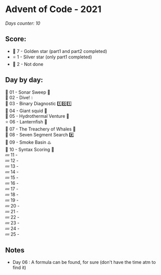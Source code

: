 # Advent of Code - 2021
*Days counter: 10*

## Score:
- :star2: 7 - Golden star (part1 and part2 completed)
- :star: 1 - Silver star (only part1 completed)
- :poop: 2 - Not done

## Day by day:
:star2: 01 - Sonar Sweep :satellite: \
:star2: 02 - Dive! :droplet: \
:star2: 03 - Binary Diagnostic :one::zero::one: \
:star2: 04 - Giant squid :squid: \
:star2: 05 - Hydrothermal Venture :potable_water: \
:star: 06 - Lanternfish :izakaya_lantern: \
:star2: 07 - The Treachery of Whales :whale: \
:star2: 08 - Seven Segment Search :hash: \
:star2: 09 - Smoke Basin :hotsprings: \
:star2: 10 - Syntax Scoring :symbols: \
:zzz: 11 - \
:zzz: 12 - \
:zzz: 13 - \
:zzz: 14 - \
:zzz: 15 - \
:zzz: 16 - \
:zzz: 17 - \
:zzz: 18 - \
:zzz: 19 - \
:zzz: 20 - \
:zzz: 21 - \
:zzz: 22 - \
:zzz: 23 - \
:zzz: 24 - \
:zzz: 25 -

## Notes
- Day 06 : A formula can be found, for sure (don't have the time atm to find it)
